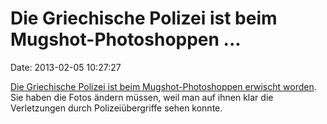 Die Griechische Polizei ist beim Mugshot-Photoshoppen \...
==========================================================

Date: 2013-02-05 10:27:27

[Die Griechische Polizei ist beim Mugshot-Photoshoppen erwischt
worden](http://www.guardian.co.uk/world/2013/feb/04/greece-police-local-terrorist-arrests).
Sie haben die Fotos ändern müssen, weil man auf ihnen klar die
Verletzungen durch Polizeiübergriffe sehen konnte.
